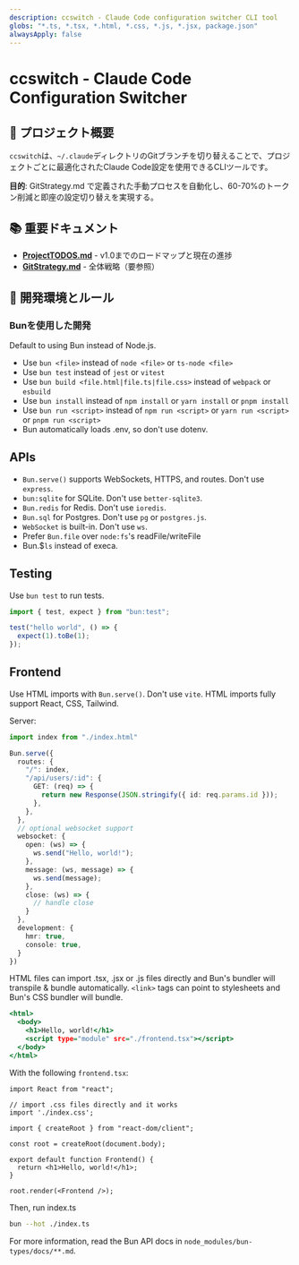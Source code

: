 ```yaml
---
description: ccswitch - Claude Code configuration switcher CLI tool
globs: "*.ts, *.tsx, *.html, *.css, *.js, *.jsx, package.json"
alwaysApply: false
---
```


# ccswitch - Claude Code Configuration Switcher

## 📌 プロジェクト概要
`ccswitch`は、`~/.claude`ディレクトリのGitブランチを切り替えることで、プロジェクトごとに最適化されたClaude Code設定を使用できるCLIツールです。

**目的**: GitStrategy.md で定義された手動プロセスを自動化し、60-70%のトークン削減と即座の設定切り替えを実現する。

## 📚 重要ドキュメント
- **[ProjectTODOS.md](./ProjectTODOS.md)** - v1.0までのロードマップと現在の進捗
- **[GitStrategy.md](~/.claude/GitStrategy.md)** - 全体戦略（要参照）

## 🔧 開発環境とルール

### Bunを使用した開発
Default to using Bun instead of Node.js.

- Use `bun <file>` instead of `node <file>` or `ts-node <file>`
- Use `bun test` instead of `jest` or `vitest`
- Use `bun build <file.html|file.ts|file.css>` instead of `webpack` or `esbuild`
- Use `bun install` instead of `npm install` or `yarn install` or `pnpm install`
- Use `bun run <script>` instead of `npm run <script>` or `yarn run <script>` or `pnpm run <script>`
- Bun automatically loads .env, so don't use dotenv.

## APIs

- `Bun.serve()` supports WebSockets, HTTPS, and routes. Don't use `express`.
- `bun:sqlite` for SQLite. Don't use `better-sqlite3`.
- `Bun.redis` for Redis. Don't use `ioredis`.
- `Bun.sql` for Postgres. Don't use `pg` or `postgres.js`.
- `WebSocket` is built-in. Don't use `ws`.
- Prefer `Bun.file` over `node:fs`'s readFile/writeFile
- Bun.$`ls` instead of execa.

## Testing

Use `bun test` to run tests.

```ts#index.test.ts
import { test, expect } from "bun:test";

test("hello world", () => {
  expect(1).toBe(1);
});
```

## Frontend

Use HTML imports with `Bun.serve()`. Don't use `vite`. HTML imports fully support React, CSS, Tailwind.

Server:

```ts#index.ts
import index from "./index.html"

Bun.serve({
  routes: {
    "/": index,
    "/api/users/:id": {
      GET: (req) => {
        return new Response(JSON.stringify({ id: req.params.id }));
      },
    },
  },
  // optional websocket support
  websocket: {
    open: (ws) => {
      ws.send("Hello, world!");
    },
    message: (ws, message) => {
      ws.send(message);
    },
    close: (ws) => {
      // handle close
    }
  },
  development: {
    hmr: true,
    console: true,
  }
})
```

HTML files can import .tsx, .jsx or .js files directly and Bun's bundler will transpile & bundle automatically. `<link>` tags can point to stylesheets and Bun's CSS bundler will bundle.

```html#index.html
<html>
  <body>
    <h1>Hello, world!</h1>
    <script type="module" src="./frontend.tsx"></script>
  </body>
</html>
```

With the following `frontend.tsx`:

```tsx#frontend.tsx
import React from "react";

// import .css files directly and it works
import './index.css';

import { createRoot } from "react-dom/client";

const root = createRoot(document.body);

export default function Frontend() {
  return <h1>Hello, world!</h1>;
}

root.render(<Frontend />);
```

Then, run index.ts

```sh
bun --hot ./index.ts
```

For more information, read the Bun API docs in `node_modules/bun-types/docs/**.md`.
